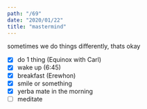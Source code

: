 ```yaml
---
path: "/69"
date: "2020/01/22"
title: "mastermind"
---
```


sometimes we do things differently, thats okay

- [x] do 1 thing (Equinox with Carl)
- [x] wake up (6:45)
- [x] breakfast (Erewhon)
- [x] smile or something
- [x] yerba mate in the morning
- [ ] meditate
